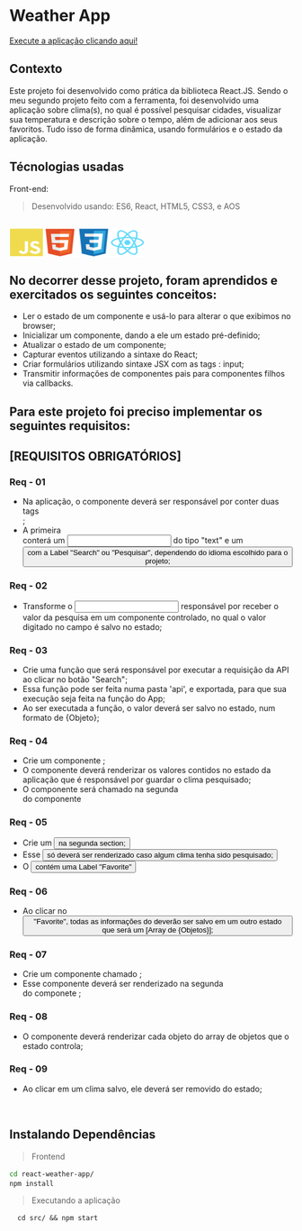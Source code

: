 # Weather App

<a href="https://luzin7.github.io/react-weather-app/" >Execute a aplicação clicando aqui!<a>

## Contexto
Este projeto foi desenvolvido como prática da biblioteca React.JS. Sendo o meu segundo projeto feito com a ferramenta, foi desenvolvido uma aplicação sobre clima(s), no qual é possível pesquisar cidades, visualizar sua temperatura e descrição sobre o tempo, além de adicionar aos seus favoritos. Tudo isso de forma dinâmica, usando formulários e o estado da aplicação.

## Técnologias usadas

Front-end:
> Desenvolvido usando: ES6, React, HTML5, CSS3, e AOS
<div style="display: inline_block"><br>
  <img align="left" height="50" width="60" src="https://raw.githubusercontent.com/devicons/devicon/master/icons/javascript/javascript-plain.svg">
  <img align="left" height="50" width="60" src="https://raw.githubusercontent.com/devicons/devicon/master/icons/html5/html5-original.svg">
  <img align="left" height="50" width="60" src="https://raw.githubusercontent.com/devicons/devicon/master/icons/css3/css3-original.svg">
  <img align="left" height="50" width="60" src="https://raw.githubusercontent.com/devicons/devicon/master/icons/react/react-original.svg">
</div>
</br>
</br>
</br>

## No decorrer desse projeto, foram aprendidos e exercitados os seguintes conceitos:
- Ler o estado de um componente e usá-lo para alterar o que exibimos no browser;
- Inicializar um componente, dando a ele um estado pré-definido;
- Atualizar o estado de um componente;
- Capturar eventos utilizando a sintaxe do React;
- Criar formulários utilizando sintaxe JSX com as tags : input;
- Transmitir informações de componentes pais para componentes filhos via callbacks.

## Para este projeto foi preciso implementar os seguintes requisitos:
## [REQUISITOS OBRIGATÓRIOS]

### Req - 01
- Na aplicação, o componente <App/> deverá ser responsável por conter
duas tags <section/>;
- A primeira <section/> conterá um <input/> do tipo "text" e um <button/>
com a Label "Search" ou "Pesquisar", dependendo do idioma escolhido para o projeto;

### Req - 02
- Transforme o <input/> responsável por receber o valor da pesquisa em um
componente controlado, no qual o valor digitado no campo é salvo no estado;

### Req - 03
- Crie uma função que será responsável por executar a requisição da API ao clicar
no botão "Search";
- Essa função pode ser feita numa pasta 'api', e exportada, para que sua execução seja
feita na função do App;
- Ao ser executada a função, o valor deverá ser salvo no estado, num formato de {Objeto};

### Req - 04
- Crie um componente <SearchedWeather/>;
- O componente <SearchedWeather/> deverá renderizar os valores contidos
no estado da aplicação que é responsável por guardar o clima pesquisado;
- O componente <SearchedWeather/> será chamado na segunda <section/> do
componente <App/>

### Req - 05
- Crie um <button/> na segunda section;
- Esse <button/> só deverá ser renderizado caso algum clima tenha sido pesquisado;
- O <button/> contém uma Label "Favorite"

### Req - 06
- Ao clicar no <button/> "Favorite", todas as informações do <SearchedWeather/>
deverão ser salvo em um outro estado que será um [Array de {Objetos}];

### Req - 07
- Crie um componente chamado <FavoriteWeathers/>;
- Esse componente deverá ser renderizado na segunda <section/> do componete <App/>;

### Req - 08
- O componente <FavoriteWeathers/> deverá renderizar cada objeto
do array de objetos que o estado controla;

### Req - 09
- Ao clicar em um clima salvo, ele deverá ser removido do estado;
</br>

## Instalando Dependências

> Frontend
```bash
cd react-weather-app/
npm install
``` 
> Executando a aplicação
  ```
    cd src/ && npm start
  ```
